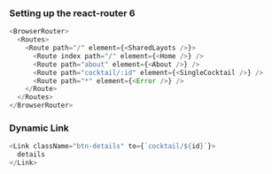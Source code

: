 ### Setting up the react-router 6

```js
<BrowserRouter>
  <Routes>
    <Route path="/" element={<SharedLayots />}>
      <Route index path="/" element={<Home />} />
      <Route path="about" element={<About />} />
      <Route path="cocktail/:id" element={<SingleCocktail />} />
      <Route path="*" element={<Error />} />
    </Route>
  </Routes>
</BrowserRouter>
```

### Dynamic Link

```js
<Link className="btn-details" to={`cocktail/${id}`}>
  details
</Link>
```
